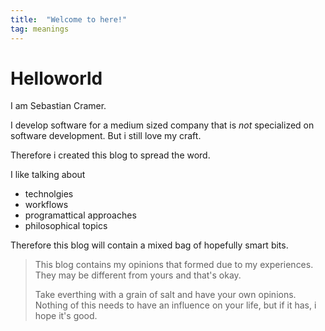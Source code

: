 ```yaml
---
title:  "Welcome to here!"
tag: meanings
---
```

# Helloworld
I am Sebastian Cramer.

I develop software for a medium sized company that is *not* specialized on software development.
But i still love my craft.

Therefore i created this blog to spread the word.

I like talking about
- technolgies
- workflows
- programattical approaches
- philosophical topics

Therefore this blog will contain a mixed bag of hopefully smart bits.

> This blog contains my opinions that formed due to my experiences.
> They may be different from yours and that's okay.
> 
> Take everthing with a grain of salt and have your own opinions.
> Nothing of this needs to have an influence on your life, but if it has, i hope it's good.

